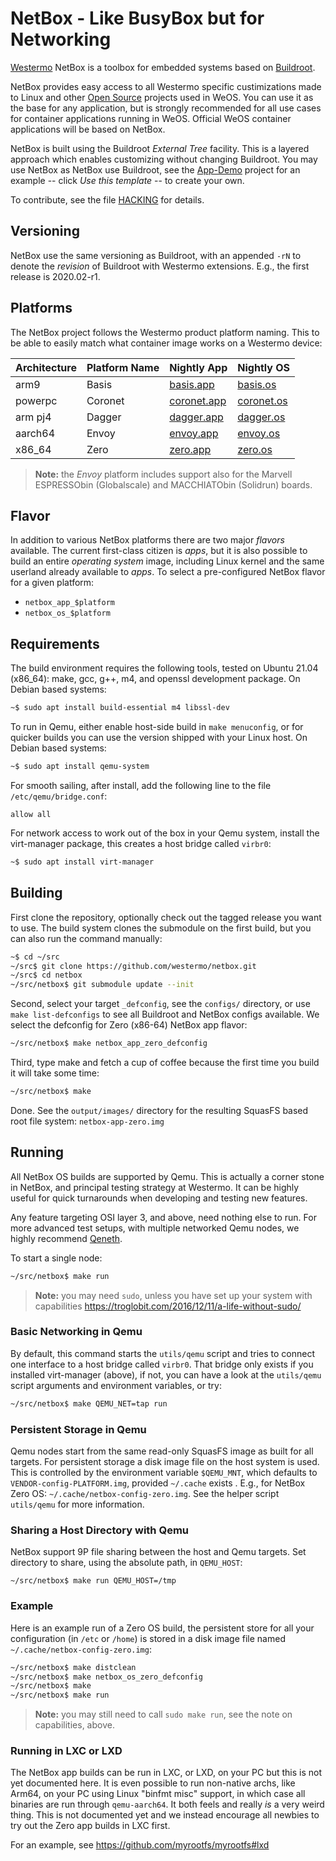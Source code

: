NetBox - Like BusyBox but for Networking
========================================

[Westermo][] NetBox is a toolbox for embedded systems based on [Buildroot][].

NetBox provides easy access to all Westermo specific custimizations made to
Linux and other [Open Source][] projects used in WeOS.  You can use it as
the base for any application, but is strongly recommended for all use cases
for container applications running in WeOS.  Official WeOS container
applications will be based on NetBox.

NetBox is built using the Buildroot *External Tree* facility.  This is a
layered approach which enables customizing without changing Buildroot.
You may use NetBox as NetBox use Buildroot, see the [App-Demo][] project
for an example -- click *Use this template* -- to create your own.

To contribute, see the file [HACKING][] for details.


Versioning
----------

NetBox use the same versioning as Buildroot, with an appended `-rN` to
denote the *revision* of Buildroot with Westermo extensions.  E.g., the
first release is 2020.02-r1.


Platforms
---------

The NetBox project follows the Westermo product platform naming.  This to
be able to easily match what container image works on a Westermo device:

| **Architecture** | **Platform Name** | **Nightly App** | **Nightly OS** |
|------------------|-------------------|-----------------|----------------|
| arm9             | Basis             | [basis.app][]   | [basis.os][]   |
| powerpc          | Coronet           | [coronet.app][] | [coronet.os][] |
| arm pj4          | Dagger            | [dagger.app][]  | [dagger.os][]   |
| aarch64          | Envoy             | [envoy.app][]   | [envoy.os][]   |
| x86_64           | Zero              | [zero.app][]    | [zero.os][]    |

> **Note:** the *Envoy* platform includes support also for the Marvell
> ESPRESSObin (Globalscale) and MACCHIATObin (Solidrun) boards.


Flavor
------

In addition to various NetBox platforms there are two major *flavors*
available.  The current first-class citizen is *apps*, but it is also
possible to build an entire *operating system* image, including Linux
kernel and the same userland already available to *apps*.  To select
a pre-configured NetBox flavor for a given platform:

- `netbox_app_$platform`
- `netbox_os_$platform`


Requirements
------------

The build environment requires the following tools, tested on Ubuntu
21.04 (x86_64): make, gcc, g++, m4, and openssl development package.
On Debian based systems:

```sh
~$ sudo apt install build-essential m4 libssl-dev
```

To run in Qemu, either enable host-side build in `make menuconfig`, or
for quicker builds you can use the version shipped with your Linux host.
On Debian based systems:

```sh
~$ sudo apt install qemu-system
```

For smooth sailing, after install, add the following line to the file
`/etc/qemu/bridge.conf`:

```ApacheConf
allow all
```

For network access to work out of the box in your Qemu system, install
the virt-manager package, this creates a host bridge called `virbr0`:

```sh
~$ sudo apt install virt-manager
```


Building
--------

First clone the repository, optionally check out the tagged release you
want to use.  The build system clones the submodule on the first build,
but you can also run the command manually:

```sh
~$ cd ~/src
~/src$ git clone https://github.com/westermo/netbox.git
~/src$ cd netbox
~/src/netbox$ git submodule update --init
```

Second, select your target `_defconfig`, see the `configs/` directory,
or use `make list-defconfigs` to see all Buildroot and NetBox configs
available.  We select the defconfig for Zero (x86-64) NetBox app flavor:

```sh
~/src/netbox$ make netbox_app_zero_defconfig
```

Third, type make and fetch a cup of coffee because the first time you
build it will take some time:

```sh
~/src/netbox$ make
```

Done.  See the `output/images/` directory for the resulting SquasFS
based root file system: `netbox-app-zero.img`


Running
-------

All NetBox OS builds are supported by Qemu.  This is actually a corner
stone in NetBox, and principal testing strategy at Westermo.  It can be
highly useful for quick turnarounds when developing and testing new
features.

Any feature targeting OSI layer 3, and above, need nothing else to run.
For more advanced test setups, with multiple networked Qemu nodes, we
highly recommend [Qeneth](https://github.com/wkz/qeneth).

To start a single node:

```sh
~/src/netbox$ make run
```

> **Note:** you may need `sudo`, unless you have set up your system with
> capabilities https://troglobit.com/2016/12/11/a-life-without-sudo/


### Basic Networking in Qemu

By default, this command starts the `utils/qemu` script and tries to
connect one interface to a host bridge called `virbr0`.  That bridge
only exists if you installed virt-manager (above), if not, you can have
a look at the `utils/qemu` script arguments and environment variables,
or try:

```sh
~/src/netbox$ make QEMU_NET=tap run
```

### Persistent Storage in Qemu

Qemu nodes start from the same read-only SquasFS image as built for all
targets.  For persistent storage a disk image file on the host system is
used.  This is controlled by the environment variable `$QEMU_MNT`, which
defaults to `VENDOR-config-PLATFORM.img`, provided `~/.cache` exists .
E.g., for NetBox Zero OS: `~/.cache/netbox-config-zero.img`.  See the
helper script `utils/qemu` for more information.


### Sharing a Host Directory with Qemu

NetBox support 9P file sharing between the host and Qemu targets.  Set
directory to share, using the absolute path, in `QEMU_HOST`:

```
~/src/netbox$ make run QEMU_HOST=/tmp
```


### Example

Here is an example run of a Zero OS build, the persistent store for all
your configuration (in `/etc` or `/home`) is stored in a disk image file
named `~/.cache/netbox-config-zero.img`:

```sh
~/src/netbox$ make distclean
~/src/netbox$ make netbox_os_zero_defconfig
~/src/netbox$ make
~/src/netbox$ make run
```

> **Note:** you may still need to call `sudo make run`, see the note on
> capabilities, above.


### Running in LXC or LXD

The NetBox app builds can be run in LXC, or LXD, on your PC but this is
not yet documented here.  It is even possible to run non-native archs,
like Arm64, on your PC using Linux "binfmt misc" support, in which case
all binaries are run through `qemu-aarch64`.  It both feels and really
*is* a very weird thing.  This is not documented yet and we instead
encourage all newbies to try out the Zero app builds in LXC first.

For an example, see https://github.com/myrootfs/myrootfs#lxd



[Westermo]:      https://www.westermo.com/
[Buildroot]:     https://buildroot.org/ 
[HACKING]:       HACKING.md
[App-Demo]:      https://github.com/westermo/app-demo
[Open Source]:   https://en.wikipedia.org/wiki/Free_and_open-source_software
[basis.app]:     https://nightly.link/westermo/netbox/workflows/build/master/netbox-app-basis.zip
[coronet.app]:   https://nightly.link/westermo/netbox/workflows/build/master/netbox-app-coronet.zip
[dagger.app]:    https://nightly.link/westermo/netbox/workflows/build/master/netbox-app-dagger.zip
[envoy.app]:     https://nightly.link/westermo/netbox/workflows/build/master/netbox-app-envoy.zip
[zero.app]:      https://nightly.link/westermo/netbox/workflows/build/master/netbox-app-zero.zip
[basis.os]:      https://nightly.link/westermo/netbox/workflows/build/master/netbox-os-basis.zip
[coronet.os]:    https://nightly.link/westermo/netbox/workflows/build/master/netbox-os-coronet.zip
[dagger.os]:     https://nightly.link/westermo/netbox/workflows/build/master/netbox-os-dagger.zip
[envoy.os]:      https://nightly.link/westermo/netbox/workflows/build/master/netbox-os-envoy.zip
[zero.os]:       https://nightly.link/westermo/netbox/workflows/build/master/netbox-os-zero.zip
